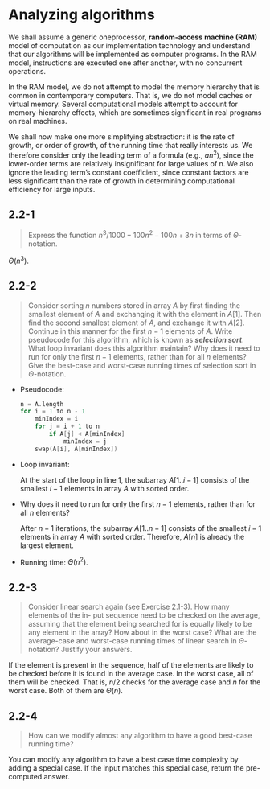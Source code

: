 #  Analyzing algorithms
We shall assume a generic oneprocessor, **random-access machine (RAM)** model of computation as our implementation technology and understand that our algorithms will be implemented as
computer programs. In the RAM model, instructions are executed one after another, with no concurrent operations.

In the RAM model, we do not attempt to model the memory hierarchy that is
common in contemporary computers. That is, we do not model caches or virtual
memory. Several computational models attempt to account for memory-hierarchy
effects, which are sometimes significant in real programs on real machines.

We shall now make one more simplifying abstraction: it is the rate of growth,
or order of growth, of the running time that really interests us. We therefore consider only the leading term of a formula (e.g., $an^2$), since the lower-order terms are
relatively insignificant for large values of n. We also ignore the leading term’s constant coefficient, since constant factors are less significant than the rate of growth
in determining computational efficiency for large inputs.
## 2.2-1

> Express the function $n^3 / 1000 - 100n^2 - 100n + 3n$ in terms of $\Theta$-notation.

$\Theta(n^3)$.

## 2.2-2

> Consider sorting $n$ numbers stored in array $A$ by first finding the smallest element of $A$ and exchanging it with the element in $A[1]$. Then find the second smallest element of $A$, and exchange it with $A[2]$. Continue in this manner for the first $n - 1$ elements of $A$. Write pseudocode for this algorithm, which is known as **_selection sort_**. What loop invariant does this algorithm maintain? Why does it need to run for only the first $n - 1$ elements, rather than for all $n$ elements? Give the best-case and worst-case running times of selection sort in $\Theta$-notation.

- Pseudocode:

    ```cpp
    n = A.length
    for i = 1 to n - 1
        minIndex = i
        for j = i + 1 to n
            if A[j] < A[minIndex]
                minIndex = j
        swap(A[i], A[minIndex])
    ```

- Loop invariant:

    At the start of the loop in line 1, the subarray $A[1..i - 1]$ consists of the smallest $i - 1$ elements in array $A$ with sorted order.

- Why does it need to run for only the first $n - 1$ elements, rather than for all $n$ elements?

    After $n - 1$ iterations, the subarray $A[1..n - 1]$ consists of the smallest $i - 1$ elements in array $A$ with sorted order. Therefore, $A[n]$ is already the largest element.

- Running time: $\Theta(n^2)$.

## 2.2-3

> Consider linear search again (see Exercise 2.1-3). How many elements of the in- put sequence need to be checked on the average, assuming that the element being searched for is equally likely to be any element in the array? How about in the worst case? What are the average-case and worst-case running times of linear search in $\Theta$-notation? Justify your answers.

If the element is present in the sequence, half of the elements are likely to be checked before it is found in the average case. In the worst case, all of them will be checked. That is, $n / 2$ checks for the average case and $n$ for the worst case. Both of them are $\Theta(n)$.

## 2.2-4

> How can we modify almost any algorithm to have a good best-case running time?

You can modify any algorithm to have a best case time complexity by adding a special case. If the input matches this special case, return the pre-computed answer.
